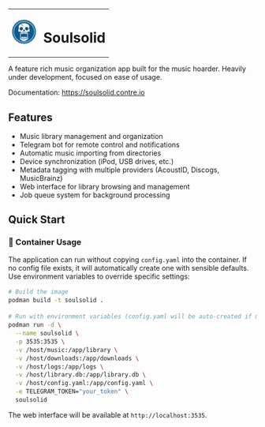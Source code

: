 <table>
  <tr>
    <td><img src="public/img/galaxy.png" width="50" alt="soulsolidlos"></td>
    <td><h1>Soulsolid</h1></td>
  </tr>
</table>
A feature rich music organization app built for the music hoarder. Heavily under development, focused on ease of usage.

Documentation: https://soulsolid.contre.io

## Features

- Music library management and organization
- Telegram bot for remote control and notifications
- Automatic music importing from directories
- Device synchronization (iPod, USB drives, etc.)
- Metadata tagging with multiple providers (AcoustID, Discogs, MusicBrainz)
- Web interface for library browsing and management
- Job queue system for background processing

## Quick Start

### 🦭 Container Usage

The application can run without copying `config.yaml` into the container. If no config file exists, it will automatically create one with sensible defaults. Use environment variables to override specific settings:

```bash
# Build the image
podman build -t soulsolid .

# Run with environment variables (config.yaml will be auto-created if missing)
podman run -d \
  --name soulsolid \
  -p 3535:3535 \
  -v /host/music:/app/library \
  -v /host/downloads:/app/downloads \
  -v /host/logs:/app/logs \
  -v /host/library.db:/app/library.db \
  -v /host/config.yaml:/app/config.yaml \
  -e TELEGRAM_TOKEN="your_token" \
  soulsolid
```

The web interface will be available at `http://localhost:3535`.
